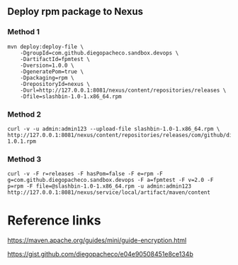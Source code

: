 
## Deploy rpm package to Nexus
### Method 1
```shell
mvn deploy:deploy-file \
    -DgroupId=com.github.diegopacheco.sandbox.devops \
    -DartifactId=fpmtest \
    -Dversion=1.0.0 \
    -DgeneratePom=true \
    -Dpackaging=rpm \
    -DrepositoryId=nexus \
    -Durl=http://127.0.0.1:8081/nexus/content/repositories/releases \
    -Dfile=slashbin-1.0-1.x86_64.rpm
```
### Method 2
```shell
curl -v -u admin:admin123 --upload-file slashbin-1.0-1.x86_64.rpm \
http://127.0.0.1:8081/nexus/content/repositories/releases/com/github/diegopacheco/sandbox/devops/fpmtest/1.0.1/fpmtest-1.0.1.rpm
```

### Method 3
```shell
curl -v -F r=releases -F hasPom=false -F e=rpm -F g=com.github.diegopacheco.sandbox.devops -F a=fpmtest -F v=2.0 -F p=rpm -F file=@slashbin-1.0-1.x86_64.rpm -u admin:admin123 http://127.0.0.1:8081/nexus/service/local/artifact/maven/content
```


# Reference links

https://maven.apache.org/guides/mini/guide-encryption.html

https://gist.github.com/diegopacheco/e04e90508451e8ce134b
